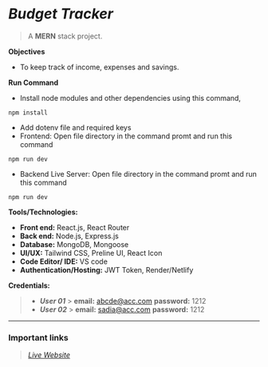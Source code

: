 # **_Budget Tracker_**

> A **MERN** stack project.

**Objectives**

- To keep track of income, expenses and savings.

**Run Command**

- Install node modules and other dependencies using this command,

```
npm install
```

- Add dotenv file and required keys
- Frontend: Open file directory in the command promt and run this command

```
npm run dev
```

- Backend Live Server: Open file directory in the command promt and run this command

```
npm run dev
```

**Tools/Technologies:**

- **Front end:** React.js, React Router
- **Back end:** Node.js, Express.js
- **Database:** MongoDB, Mongoose
- **UI/UX:** Tailwind CSS, Preline UI, React Icon
- **Code Editor/ IDE:** VS code
- **Authentication/Hosting:** JWT Token, Render/Netlify

**Credentials:**

> - **_User 01_** > **email:** abcde@acc.com **password:** 1212
> - **_User 02_** > **email:** sadia@acc.com **password:** 1212

---

### Important links

> _[Live Website](https://bvudget-tracker01.netlify.app/)_
